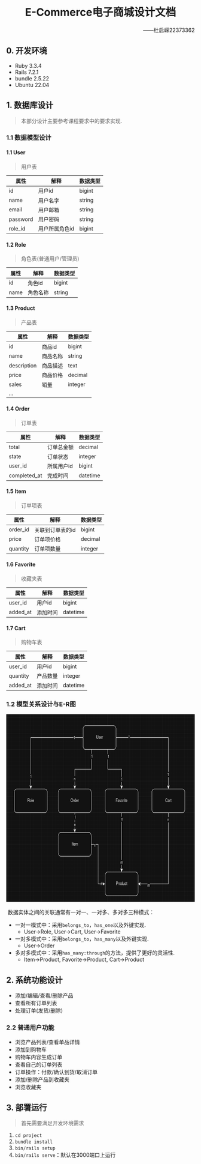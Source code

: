 # <div align="center">E-Commerce电子商城设计文档</div>

<div align="right">——杜启嵘22373362</div>

## 0. 开发环境

* Ruby 3.3.4
* Rails 7.2.1
* bundle 2.5.22
* Ubuntu 22.04

## 1. 数据库设计

> 本部分设计主要参考课程要求中的要求实现.

### 1.1 数据模型设计

#### 1.1 User

> 用户表

| 属性     | 解释           | 数据类型 |
| -------- | -------------- | -------- |
| id       | 用户id         | bigint   |
| name     | 用户名字       | string   |
| email    | 用户邮箱       | string   |
| password | 用户密码       | string   |
| role_id  | 用户所属角色id | bigint   |

#### 1.2 Role

> 角色表(普通用户/管理员)

| 属性 | 解释     | 数据类型 |
| ---- | -------- | -------- |
| id   | 角色id   | bigint   |
| name | 角色名称 | string   |

#### 1.3 Product

> 产品表

| 属性        | 解释     | 数据类型 |
| ----------- | -------- | -------- |
| id          | 商品id   | bigint   |
| name        | 商品名称 | string   |
| description | 商品描述 | text     |
| price       | 商品价格 | decimal  |
| sales       | 销量     | integer  |
| ...         |          |          |

#### 1.4 Order

> 订单表

| 属性         | 解释       | 数据类型 |
| ------------ | ---------- | -------- |
| total        | 订单总金额 | decimal  |
| state        | 订单状态   | integer  |
| user_id      | 所属用户id | bigint   |
| completed_at | 完成时间   | datetime |

#### 1.5 Item

> 订单项表

| 属性     | 解释             | 数据类型 |
| -------- | ---------------- | -------- |
| order_id | 关联到订单表的id | bigint   |
| price    | 订单项价格       | decimal  |
| quantity | 订单项数量       | integer  |

#### 1.6 Favorite

> 收藏夹表

| 属性     | 解释     | 数据类型 |
| -------- | -------- | -------- |
| user_id  | 用户id   | bigint   |
| added_at | 添加时间 | datetime |

#### 1.7 Cart

> 购物车表

| 属性     | 解释     | 数据类型 |
| -------- | -------- | -------- |
| user_id  | 用户id   | bigint   |
| quantity | 产品数量 | integer  |
| added_at | 添加时间 | datetime |

### 1.2 模型关系设计与E-R图

<img src="docs/imgs/E-R.png" height=500p>

​	数据实体之间的关联通常有一对一、一对多、多对多三种模式：

* 一对一模式中：采用`belongs_to`，`has_one`以及外键实现.
  * User->Role, User->Cart, User->Favorite
* 一对多模式中：采用`belongs_to`，`has_many`以及外键实现.
  * User->Order
* 多对多模式中：采用`has_many:through`的方法，提供了更好的灵活性.
  * Item->Product, Favorite->Product, Cart->Product

## 2. 系统功能设计

* 添加/编辑/查看/删除产品
* 查看所有订单列表
* 处理订单(发货/删除)

### 2.2 普通用户功能

* 浏览产品列表/查看单品详情
* 添加到购物车
* 购物车内容生成订单
* 查看自己的订单列表
* 订单操作：付款/确认到货/取消订单
* 添加/删除产品到收藏夹
* 浏览收藏夹

## 3. 部署运行

> 首先需要满足开发环境需求

1. `cd project`
2. `bundle install`
3. `bin/rails setup`
4. `bin/rails serve`：默认在3000端口上运行
